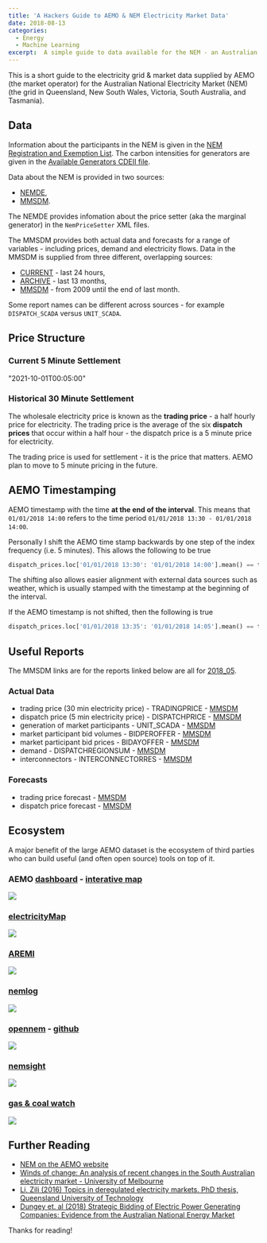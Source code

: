 ```yaml
---
title: 'A Hackers Guide to AEMO & NEM Electricity Market Data'
date: 2018-08-13
categories:
  - Energy
  - Machine Learning
excerpt:  A simple guide to data available for the NEM - an Australian electricity grid & market.
---
```


This is a short guide to the electricity grid & market data supplied by AEMO (the market operator) for the Australian National Electricity Market (NEM) (the grid in Queensland, New South Wales, Victoria, South Australia, and Tasmania).

## Data

Information about the participants in the NEM is given in the [NEM Registration and Exemption List](https://www.aemo.com.au/-/media/Files/Electricity/NEM/Participant_Information/NEM-Registration-and-Exemption-List.xls).  The carbon intensities for generators are given in the [Available Generators CDEII file](http://www.nemweb.com.au/Reports/CURRENT/CDEII/CO2EII_AVAILABLE_GENERATORS.CSV).

Data about the NEM is provided in two sources:

- [NEMDE](http://nemweb.com.au/Data_Archive/Wholesale_Electricity/NEMDE/),
- [MMSDM](http://nemweb.com.au/Data_Archive/Wholesale_Electricity/MMSDM/).

The NEMDE provides infomation about the price setter (aka the marginal generator)	in the `NemPriceSetter` XML files.

The MMSDM provides both actual data and forecasts for a range of variables - including prices, demand and electricity flows.  Data in the MMSDM is supplied from three different, overlapping sources:

- [CURRENT](http://www.nemweb.com.au/REPORTS/CURRENT/) - last 24 hours,
- [ARCHIVE](http://www.nemweb.com.au/REPORTS/ARCHIVE/) - last 13 months,
- [MMSDM](http://www.nemweb.com.au/Data_Archive/Wholesale_Electricity/MMSDM/) - from 2009 until the end of last month.

Some report names can be different across sources - for example `DISPATCH_SCADA` versus `UNIT_SCADA`.

## Price Structure

### Current 5 Minute Settlement

"2021-10-01T00:05:00"

### Historical 30 Minute Settlement

The wholesale electricity price is known as the **trading price** - a half hourly price for electricity.  The trading price is the average of the six **dispatch prices** that occur within a half hour - the dispatch price is a 5 minute price for electricity.

The trading price is used for settlement - it is the price that matters.  AEMO plan to move to 5 minute pricing in the future.

## AEMO Timestamping

AEMO timestamp with the time **at the end of the interval**.  This means that `01/01/2018 14:00` refers to the time period `01/01/2018 13:30 - 01/01/2018 14:00`.

Personally I shift the AEMO time stamp backwards by one step of the index frequency (i.e. 5 minutes).  This allows the following to be true

```python
dispatch_prices.loc['01/01/2018 13:30': '01/01/2018 14:00'].mean() == trading_price.loc['01/01/2018 13:30']
```

The shifting also allows easier alignment with external data sources such as weather, which is usually stamped with the timestamp at the beginning of the interval.

If the AEMO timestamp is not shifted, then the following is true

```python
dispatch_prices.loc['01/01/2018 13:35': '01/01/2018 14:05'].mean() == trading_price.loc['01/01/2018 14:00']
```

## Useful Reports

The MMSDM links are for the reports linked below are all for [2018_05](http://www.nemweb.com.au/Data_Archive/Wholesale_Electricity/MMSDM/2018/MMSDM_2018_05/MMSDM_Historical_Data_SQLLoader/DATA/).

### Actual Data

- trading price (30 min electricity price) - TRADINGPRICE - [MMSDM](http://www.nemweb.com.au/Data_Archive/Wholesale_Electricity/MMSDM/2018/MMSDM_2018_05/MMSDM_Historical_Data_SQLLoader/DATA/PUBLIC_DVD_TRADINGPRICE_201805010000.zip)
- dispatch price (5 min electricity price) - DISPATCHPRICE - [MMSDM](http://www.nemweb.com.au/Data_Archive/Wholesale_Electricity/MMSDM/2018/MMSDM_2018_05/MMSDM_Historical_Data_SQLLoader/DATA/PUBLIC_DVD_DISPATCHPRICE_201805010000.zip)
- generation of market participants - UNIT_SCADA - [MMSDM](http://www.nemweb.com.au/Data_Archive/Wholesale_Electricity/MMSDM/2018/MMSDM_2018_05/MMSDM_Historical_Data_SQLLoader/DATA/PUBLIC_DVD_DISPATCH_UNIT_SCADA_201805010000.zip)
- market participant bid volumes - BIDPEROFFER - [MMSDM](http://www.nemweb.com.au/Data_Archive/Wholesale_Electricity/MMSDM/2018/MMSDM_2018_05/MMSDM_Historical_Data_SQLLoader/DATA/PUBLIC_DVD_BIDPEROFFER_201805010000.zip)
- market participant bid prices - BIDAYOFFER - [MMSDM](http://www.nemweb.com.au/Data_Archive/Wholesale_Electricity/MMSDM/2018/MMSDM_2018_05/MMSDM_Historical_Data_SQLLoader/DATA/PUBLIC_DVD_BIDDAYOFFER_201805010000.zip)
- demand - DISPATCHREGIONSUM - [MMSDM](http://www.nemweb.com.au/Data_Archive/Wholesale_Electricity/MMSDM/2018/MMSDM_2018_05/MMSDM_Historical_Data_SQLLoader/DATA/PUBLIC_DVD_DISPATCHREGIONSUM_201805010000.zip)
- interconnectors - INTERCONNECTORRES - [MMSDM](http://www.nemweb.com.au/Data_Archive/Wholesale_Electricity/MMSDM/2018/MMSDM_2018_05/MMSDM_Historical_Data_SQLLoader/DATA/PUBLIC_DVD_DISPATCHINTERCONNECTORRES_201805010000.zip)

### Forecasts

- trading price forecast - [MMSDM](http://www.nemweb.com.au/Data_Archive/Wholesale_Electricity/MMSDM/2018/MMSDM_2018_05/MMSDM_Historical_Data_SQLLoader/PREDISP_ALL_DATA/PUBLIC_DVD_PREDISPATCHPRICE_201805010000.zip)
- dispatch price forecast - [MMSDM](http://www.nemweb.com.au/Data_Archive/Wholesale_Electricity/MMSDM/2018/MMSDM_2018_05/MMSDM_Historical_Data_SQLLoader/DATA/PUBLIC_DVD_P5MIN_REGIONSOLUTION_201805010000.zip)

## Ecosystem

A major benefit of the large AEMO dataset is the ecosystem of third parties who can build useful (and often open source) tools on top of it.

### AEMO [dashboard](https://www.aemo.com.au/Electricity/National-Electricity-Market-NEM/Data-dashboard) - [interative map](http://www.aemo.com.au/aemo/apps/visualisations/map.html)

![]({{"/assets/hacker_aemo/aemo_dashboard.png"}})

### [electricityMap](https://www.electricitymap.org/)

![]({{"/assets/hacker_aemo/elect_map.png"}})

### [AREMI](https://nationalmap.gov.au/renewables/)

![]({{"/assets/hacker_aemo/aremi.png"}})

### [nemlog](http://nemlog.com.au/)

![]({{"/assets/hacker_aemo/nemlog.png"}})

### [opennem](https://opennem.org.au/#/all-regions) - [github](https://github.com/opennem/)

![]({{"/assets/hacker_aemo/opennem.png"}})

### [nemsight](http://analytics.com.au/energy-analysis/nemsight-trading-tool/)

![]({{"/assets/hacker_aemo/nemsight.png"}})

### [gas & coal watch](https://cdn.knightlab.com/libs/timeline3/latest/embed/index.html?source=1k0rmFKexrYUBbHSb2opLO2y-f3lGx2vOUsx8uIFygro&amp;font=Default&amp;lang=en&amp;start_at_end=true&amp;initial_zoom=2&amp;height=650)

![]({{"/assets/hacker_aemo/gas_coal_watch.png"}})

## Further Reading

- [NEM on the AEMO website](https://www.aemo.com.au/Electricity/National-Electricity-Market-NEM)
- [Winds of change: An analysis of recent changes in the South Australian electricity market - University of Melbourne](https://energy.unimelb.edu.au/news-and-events/news/winds-of-change-an-analysis-of-recent-changes-in-the-south-australian-electricity-market)
- [Li, Zili (2016) Topics in deregulated electricity markets. PhD thesis, Queensland University of Technology](https://eprints.qut.edu.au/98895/)
- [Dungey et. al (2018) Strategic Bidding of Electric Power Generating Companies: Evidence from the Australian National Energy Market](https://papers.ssrn.com/sol3/papers.cfm?abstract_id=3126673)

Thanks for reading!
